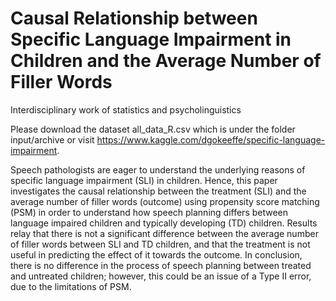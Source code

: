 # Causal Relationship between Specific Language Impairment in Children and the Average Number of Filler Words
Interdisciplinary work of statistics and psycholinguistics

Please download the dataset all_data_R.csv which is under the folder input/archive or visit https://www.kaggle.com/dgokeeffe/specific-language-impairment.

Speech pathologists are eager to understand the underlying reasons of specific language impairment (SLI) in children. Hence, this paper investigates the causal relationship between the treatment (SLI) and the average number of filler words (outcome) using propensity score matching (PSM) in order to understand how speech planning differs between language impaired children and typically developing (TD) children. Results relay that there is not a significant difference between the average number of filler words between SLI and TD children, and that the treatment is not useful in predicting the effect of it towards the outcome. In conclusion, there is no difference in the process of speech planning between treated and untreated children; however, this could be an issue of a Type II error, due to the limitations of PSM.
